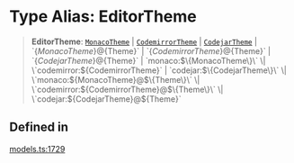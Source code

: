 # Type Alias: EditorTheme

> **EditorTheme**: [`MonacoTheme`](MonacoTheme.md) \| [`CodemirrorTheme`](CodemirrorTheme.md) \| [`CodejarTheme`](CodejarTheme.md) \| \`$\{MonacoTheme\}@$\{Theme\}\` \| \`$\{CodemirrorTheme\}@$\{Theme\}\` \| \`$\{CodejarTheme\}@$\{Theme\}\` \| \`monaco:$\{MonacoTheme\}\` \| \`codemirror:$\{CodemirrorTheme\}\` \| \`codejar:$\{CodejarTheme\}\` \| \`monaco:$\{MonacoTheme\}@$\{Theme\}\` \| \`codemirror:$\{CodemirrorTheme\}@$\{Theme\}\` \| \`codejar:$\{CodejarTheme\}@$\{Theme\}\`

## Defined in

[models.ts:1729](https://github.com/live-codes/livecodes/blob/3629bdf11c8b4252ba01b0fee8642e1c5812cc70/src/sdk/models.ts#L1729)